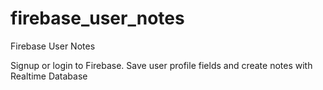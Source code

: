 # firebase_user_notes

Firebase User Notes

Signup or login to Firebase. Save user profile fields and create notes with Realtime Database
